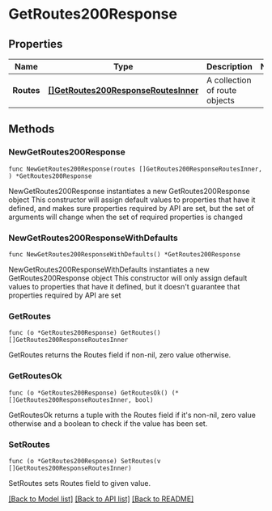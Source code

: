 # GetRoutes200Response

## Properties

Name | Type | Description | Notes
------------ | ------------- | ------------- | -------------
**Routes** | [**[]GetRoutes200ResponseRoutesInner**](GetRoutes200ResponseRoutesInner.md) | A collection of route objects | 

## Methods

### NewGetRoutes200Response

`func NewGetRoutes200Response(routes []GetRoutes200ResponseRoutesInner, ) *GetRoutes200Response`

NewGetRoutes200Response instantiates a new GetRoutes200Response object
This constructor will assign default values to properties that have it defined,
and makes sure properties required by API are set, but the set of arguments
will change when the set of required properties is changed

### NewGetRoutes200ResponseWithDefaults

`func NewGetRoutes200ResponseWithDefaults() *GetRoutes200Response`

NewGetRoutes200ResponseWithDefaults instantiates a new GetRoutes200Response object
This constructor will only assign default values to properties that have it defined,
but it doesn't guarantee that properties required by API are set

### GetRoutes

`func (o *GetRoutes200Response) GetRoutes() []GetRoutes200ResponseRoutesInner`

GetRoutes returns the Routes field if non-nil, zero value otherwise.

### GetRoutesOk

`func (o *GetRoutes200Response) GetRoutesOk() (*[]GetRoutes200ResponseRoutesInner, bool)`

GetRoutesOk returns a tuple with the Routes field if it's non-nil, zero value otherwise
and a boolean to check if the value has been set.

### SetRoutes

`func (o *GetRoutes200Response) SetRoutes(v []GetRoutes200ResponseRoutesInner)`

SetRoutes sets Routes field to given value.



[[Back to Model list]](../README.md#documentation-for-models) [[Back to API list]](../README.md#documentation-for-api-endpoints) [[Back to README]](../README.md)


